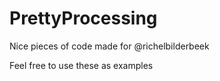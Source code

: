 # PrettyProcessing
Nice pieces of code made for @richelbilderbeek

Feel free to use these as examples
